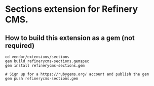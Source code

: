 # Sections extension for Refinery CMS.

## How to build this extension as a gem (not required)

    cd vendor/extensions/sections
    gem build refinerycms-sections.gemspec
    gem install refinerycms-sections.gem

    # Sign up for a https://rubygems.org/ account and publish the gem
    gem push refinerycms-sections.gem
